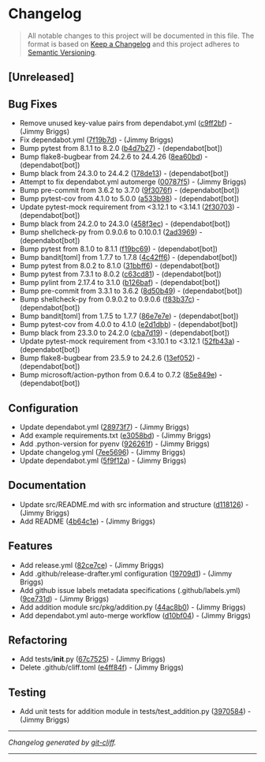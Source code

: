 # Changelog

> All notable changes to this project will be documented in this file. The format is based on
[Keep a Changelog](http://keepachangelog.com/) and this project adheres to
[Semantic Versioning](http://semver.org/).

## [Unreleased]

## Bug Fixes

- Remove unused key-value pairs from dependabot.yml ([c9ff2bf](https://github.com/noclocks/template-python-package/commit/c9ff2bffbb5e4a5418c443ac8e3a1444395a3486))  - (Jimmy Briggs)
- Fix dependabot.yml ([7f19b7d](https://github.com/noclocks/template-python-package/commit/7f19b7dbd39aa2b7883b7fa1bbed4f0a65b384ad))  - (Jimmy Briggs)
- Bump pytest from 8.1.1 to 8.2.0 ([b4d7b27](https://github.com/noclocks/template-python-package/commit/b4d7b27ab961f34863c7bcaee40ed88c490758df))  - (dependabot[bot])
- Bump flake8-bugbear from 24.2.6 to 24.4.26 ([8ea60bd](https://github.com/noclocks/template-python-package/commit/8ea60bd6dcee8f6c969349f77fe8c57f937f510f))  - (dependabot[bot])
- Bump black from 24.3.0 to 24.4.2 ([178de13](https://github.com/noclocks/template-python-package/commit/178de135babdaf35d6a6a573a031e31d8b696d81))  - (dependabot[bot])
- Attempt to fix dependabot.yml automerge ([00787f5](https://github.com/noclocks/template-python-package/commit/00787f5013f129f4885f4d8066157d63fbf3b72d))  - (Jimmy Briggs)
- Bump pre-commit from 3.6.2 to 3.7.0 ([9f3076f](https://github.com/noclocks/template-python-package/commit/9f3076f32d157d3fdcd4364cda0166688fe70518))  - (dependabot[bot])
- Bump pytest-cov from 4.1.0 to 5.0.0 ([a533b98](https://github.com/noclocks/template-python-package/commit/a533b9877e2f9edfe2ebed6086f6da9e41d657c4))  - (dependabot[bot])
- Update pytest-mock requirement from <3.12.1 to <3.14.1 ([2f30703](https://github.com/noclocks/template-python-package/commit/2f30703f7ae3437c39e4b9cd3c58ce774ddd3dbc))  - (dependabot[bot])
- Bump black from 24.2.0 to 24.3.0 ([458f3ec](https://github.com/noclocks/template-python-package/commit/458f3ec8106822ac6e0f12b21777f2b9a8ecabf1))  - (dependabot[bot])
- Bump shellcheck-py from 0.9.0.6 to 0.10.0.1 ([2ad3969](https://github.com/noclocks/template-python-package/commit/2ad3969be01ab22b984c635c18eb4b738885ebb8))  - (dependabot[bot])
- Bump pytest from 8.1.0 to 8.1.1 ([f19bc69](https://github.com/noclocks/template-python-package/commit/f19bc69d2a3726c38f7207d3b4f7b48ffe5defd4))  - (dependabot[bot])
- Bump bandit[toml] from 1.7.7 to 1.7.8 ([4c42ff6](https://github.com/noclocks/template-python-package/commit/4c42ff635d855388825c3f5d4745fc4a28a6468f))  - (dependabot[bot])
- Bump pytest from 8.0.2 to 8.1.0 ([31bbff6](https://github.com/noclocks/template-python-package/commit/31bbff6319fc182674a74b7c53c13d8d239f7d09))  - (dependabot[bot])
- Bump pytest from 7.3.1 to 8.0.2 ([c63cd81](https://github.com/noclocks/template-python-package/commit/c63cd81e5b2c714037cac1283d6fd31a90206810))  - (dependabot[bot])
- Bump pylint from 2.17.4 to 3.1.0 ([b126baf](https://github.com/noclocks/template-python-package/commit/b126baff907c2809fabfa6384a12b1e6534df5c9))  - (dependabot[bot])
- Bump pre-commit from 3.3.1 to 3.6.2 ([8d50b49](https://github.com/noclocks/template-python-package/commit/8d50b49d206afeb4e37e4f00cbe3e53015464484))  - (dependabot[bot])
- Bump shellcheck-py from 0.9.0.2 to 0.9.0.6 ([f83b37c](https://github.com/noclocks/template-python-package/commit/f83b37cbcc8b4f6f8a8a8773e8322c593b3729e0))  - (dependabot[bot])
- Bump bandit[toml] from 1.7.5 to 1.7.7 ([86e7e7e](https://github.com/noclocks/template-python-package/commit/86e7e7e5cac9409a25778f3b65f659a6104a1b65))  - (dependabot[bot])
- Bump pytest-cov from 4.0.0 to 4.1.0 ([e2d1dbb](https://github.com/noclocks/template-python-package/commit/e2d1dbb737bc2ded2e8784886b4586196e570b0c))  - (dependabot[bot])
- Bump black from 23.3.0 to 24.2.0 ([cba7d19](https://github.com/noclocks/template-python-package/commit/cba7d198bd25b6ecbccc7120929e863d5b0d6bad))  - (dependabot[bot])
- Update pytest-mock requirement from <3.10.1 to <3.12.1 ([52fb43a](https://github.com/noclocks/template-python-package/commit/52fb43a0bdfbac58cfd38bf5bda1a4d88d131a9f))  - (dependabot[bot])
- Bump flake8-bugbear from 23.5.9 to 24.2.6 ([13ef052](https://github.com/noclocks/template-python-package/commit/13ef052303e681869a3e86e167ddbb60df925327))  - (dependabot[bot])
- Bump microsoft/action-python from 0.6.4 to 0.7.2 ([85e849e](https://github.com/noclocks/template-python-package/commit/85e849e1ba2e338a31c469a98d5bd924d9def54c))  - (dependabot[bot])

## Configuration

- Update dependabot.yml ([28973f7](https://github.com/noclocks/template-python-package/commit/28973f77a508474e3c29e53fcf00e5cf478ed6fa))  - (Jimmy Briggs)
- Add example requirements.txt ([e3058bd](https://github.com/noclocks/template-python-package/commit/e3058bd67cb7ea1712b71641e42a3661deeffa75))  - (Jimmy Briggs)
- Add .python-version for pyenv ([926261f](https://github.com/noclocks/template-python-package/commit/926261f98aeec22b779cd38e96168fe49d7c1a82))  - (Jimmy Briggs)
- Update changelog.yml ([7ee5696](https://github.com/noclocks/template-python-package/commit/7ee5696b36330c244f3c41e3d581ddb9b75c493c))  - (Jimmy Briggs)
- Update dependabot.yml ([5f9f12a](https://github.com/noclocks/template-python-package/commit/5f9f12a0cfe95b978367eee9009e2b41f2f0167f))  - (Jimmy Briggs)

## Documentation

- Update src/README.md with src information and structure ([d118126](https://github.com/noclocks/template-python-package/commit/d1181265fa07ea44bf9df951696a1caf38d108de))  - (Jimmy Briggs)
- Add README ([4b64c1e](https://github.com/noclocks/template-python-package/commit/4b64c1ed1e3d417b07e4f2d13794572111a69834))  - (Jimmy Briggs)

## Features

- Add release.yml ([82ce7ce](https://github.com/noclocks/template-python-package/commit/82ce7ce00e4c05ca97689f79f7b212a21af6d576))  - (Jimmy Briggs)
- Add .github/release-drafter.yml configuration ([19709d1](https://github.com/noclocks/template-python-package/commit/19709d1891d56aa5109225543b6cfdd6cdbf9d0b))  - (Jimmy Briggs)
- Add github issue labels metadata specifications (.github/labels.yml) ([9ce731d](https://github.com/noclocks/template-python-package/commit/9ce731de11629e813c5a42cedddbe60299ff196b))  - (Jimmy Briggs)
- Add addition module src/pkg/addition.py ([44ac8b0](https://github.com/noclocks/template-python-package/commit/44ac8b00131e96a69bb6c4716061d4d6fdf7da2d))  - (Jimmy Briggs)
- Add dependabot.yml auto-merge workflow ([d10bf04](https://github.com/noclocks/template-python-package/commit/d10bf0431024370de0a6c003788222090a42f58e))  - (Jimmy Briggs)

## Refactoring

- Add tests/__init__.py ([67c7525](https://github.com/noclocks/template-python-package/commit/67c7525d7fad7d43f36b71f31da40ec1170adeb5))  - (Jimmy Briggs)
- Delete .github/cliff.toml ([e4ff84f](https://github.com/noclocks/template-python-package/commit/e4ff84fdb87b8495cca7c4b956bbaa3cd5ee4dd6))  - (Jimmy Briggs)

## Testing

- Add unit tests for addition module in tests/test_addition.py ([3970584](https://github.com/noclocks/template-python-package/commit/3970584eda354139a6c10586a8146b0523d4dacd))  - (Jimmy Briggs)

***
*Changelog generated by [git-cliff](https://github.com/orhun/git-cliff).*
***
